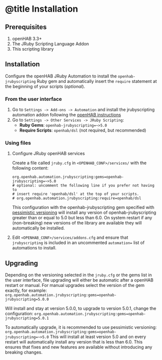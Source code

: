# @title Installation

## Prerequisites

1. openHAB 3.3+
2. The JRuby Scripting Language Addon
3. This scripting library

## Installation

Configure the openHAB JRuby Automation to install the `openhab-jrubyscripting` Ruby gem and automatically 
insert the `require` statement at the beginning of your scripts (_optional_).

### From the user interface

1. Go to `Settings -> Add-ons -> Automation` and install the jrubyscripting automation addon following the [openHAB instructions](https://www.openhab.org/docs/configuration/addons.html) 
2. Go to `Settings -> Other Services -> JRuby Scripting`:
   * **Ruby Gems**: `openhab-jrubyscripting=~>5.0`
   * **Require Scripts**: `openhab/dsl` (not required, but recommended)

### Using files

1. Configure JRuby openHAB services
   
   Create a file called `jruby.cfg` in `<OPENHAB_CONF>/services/` with the following content:
   ```
   org.openhab.automation.jrubyscripting:gems=openhab-jrubyscripting=~>5.0
   # optional: uncomment the following line if you prefer not having to 
   # insert require 'openhab/dsl' at the top of your scripts.
   # org.openhab.automation.jrubyscripting:require=openhab/dsl
   ```

   This configuration with the openhab-jrubyscripting gem specified with [pessimistic versioning](https://thoughtbot.com/blog/rubys-pessimistic-operator) will install any version of openhab-jrubyscripting greater than or equal to 5.0 but less than 6.0. On system restart if any (non-breaking) new versions of the library are available they will automatically be installed.
2. Edit `<OPENHAB_CONF>/services/addons.cfg` and ensure that `jrubyscripting` is included in an uncommented `automation=` list of automations to install.  

## Upgrading

Depending on the versioning selected in the `jruby.cfg` or the gems list in the user interface, file upgrading will either be automatic after a openHAB restart or manual.  For manual upgrades select the version of the gem exactly, for example:
`org.openhab.automation.jrubyscripting:gems=openhab-jrubyscripting=5.0.0`

Will install and stay at version 5.0.0, to upgrade to version 5.0.1, change the configuration:
`org.openhab.automation.jrubyscripting:gems=openhab-jrubyscripting=5.0.1`

To automatically upgrade, it is recommended to use pessimistic versioning:
`org.openhab.automation.jrubyscripting:gems=openhab-jrubyscripting=~>5.0`
This will install at least version 5.0 and on every restart will automatically install any version that is less than 6.0. This ensures that fixes and new features are available without introducing any breaking changes.

